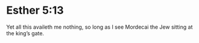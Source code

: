 # Esther 5:13

Yet all this availeth me nothing, so long as I see Mordecai the Jew sitting at the king’s gate.